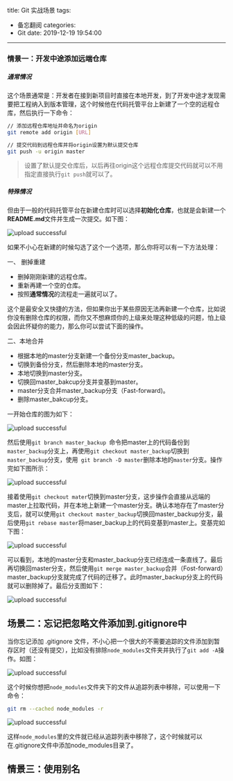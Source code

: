 title: Git 实战场景
tags:
  - 备忘翻阅
categories:
  - Git
date: 2019-12-19 19:54:00
---
### 情景一：开发中途添加远端仓库

##### 通常情况

这个场景通常是：开发者在接到新项目时直接在本地开发，到了开发中途才发现需要把工程纳入到版本管理，这个时候他在代码托管平台上新建了一个空的远程仓库，然后执行一下命令：

```bash
// 添加远程仓库地址并命名为origin
git remote add origin [URL]

// 提交代码到远程仓库并将origin设置为默认提交仓库
git push -u origin master
```

> 设置了默认提交仓库后，以后再往origin这个远程仓库提交代码就可以不用指定直接执行`git push`就可以了。

##### 特殊情况

但由于一般的代码托管平台在新建仓库时可以选择**初始化仓库**，也就是会新建一个**README.md**文件并生成一次提交。如下图：

![upload successful](/images/image-20191128113937513.png)

如果不小心在新建的时候勾选了这个一个选项，那么你将可以有一下方法处理：

一、 删掉重建

- 删掉刚刚新建的远程仓库。
- 重新再建一个空的仓库。
- 按照**通常情况**的流程走一遍就可以了。

这个是最安全又快捷的方法，但如果你出于某些原因无法再新建一个仓库，比如说你没有删除仓库的权限，而你又不想麻烦你的上级来处理这种低级的问题，怕上级会因此怀疑你的能力，那么你可以尝试下面的操作。

二、本地合并

- 根据本地的master分支新建一个备份分支master_backup。
- 切换到备份分支，然后删除本地的master分支。
- 本地切换到master分支。
- 切换回master_bakcup分支并变基到master。
- master分支合并master_backup分支（Fast-forward)。
- 删除master_bakcup分支。

一开始仓库的图为如下：

![upload successful](/images/image-20191128140108874.png)

然后使用`git branch master_backup `命令把master上的代码备份到`master_backup`分支上，再使用`git checkout master_backup`切换到`master_backup`分支，使用` git branch -D master`删除本地的`master`分支。操作完如下图所示：

![upload successful](/images/image-20191128142021000.png)

接着使用`git checkout mater`切换到master分支，这步操作会直接从远端的master上拉取代码，并在本地上新建一个master分支。确认本地存在了master分支后，就可以使用`git checkout master_backup`切换回master_backup分支，最后使用`git rebase master`将maser_backup上的代码变基到master上。变基完如下图：

![upload successful](/images/image-20191128142447611.png)

可以看到，本地的master分支和master_backup分支已经连成一条直线了。最后再切换回master分支，然后使用`git merge master_backup`合并（Fost-forward）master_backup分支就完成了代码的迁移了。此时master_backup分支上的代码就可以删除掉了。最后分支图如下：

![upload successful](/images/image-20191128142917368.png)



## 场景二：忘记把忽略文件添加到.gitignore中

当你忘记添加 .gitignore 文件，不小心把一个很大的不需要追踪的文件添加到暂存区时（还没有提交），比如没有排除`node_modules`文件夹并执行了`git add -A`操作。如图：

![upload successful](/images/image-20191128182507434.png)

这个时候你想把`node_modules`文件夹下的文件从追踪列表中移除，可以使用一下命令：

```bash
git rm --cached node_modules -r
```

![upload successful](/images/image-20191128182813621.png)

这样`node_modules`里的文件就已经从追踪列表中移除了，这个时候就可以在.gitignore文件中添加node_modules目录了。

## 情景三：使用别名

